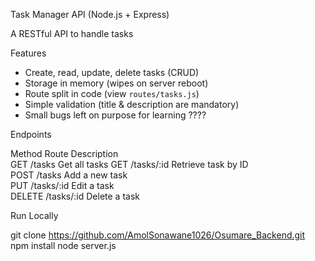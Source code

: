 Task Manager API (Node.js + Express)

A  RESTful API to handle tasks



Features

- Create, read, update, delete tasks (CRUD)
- Storage in memory (wipes on server reboot)
- Route split in code (view `routes/tasks.js`)
- Simple validation (title & description are mandatory)
- Small bugs left on purpose for learning ????


Endpoints

Method  Route           Description          
GET     /tasks          Get all tasks
GET     /tasks/:id      Retrieve task by ID       
POST    /tasks          Add a new task    
PUT     /tasks/:id      Edit a task        
DELETE  /tasks/:id      Delete a task      


Run Locally

git clone https://github.com/AmolSonawane1026/Osumare_Backend.git
npm install
node server.js

